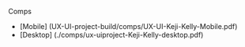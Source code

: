 Comps
* [Mobile] (UX-UI-project-build/comps/UX-UI-Keji-Kelly-Mobile.pdf)
* [Desktop] (./comps/ux-uiproject-Keji-Kelly-desktop.pdf)
